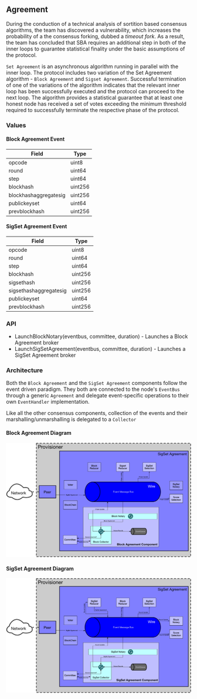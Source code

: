 ## Agreement

During the conduction of a technical analysis of sortition based consensus algorithms, the team has discovered a vulnerability, which increases the probability of a the consensus forking, dubbed a _timeout fork_. As a result, the team has concluded that SBA requires an additional step in both of the inner loops to guarantee statistical finality under the basic assumptions of the protocol.

`Set Agreement` is an asynchronous algorithm running in parallel with the inner loop. The protocol includes two variation of the Set Agreement algorithm - `Block Agreement` and `Sigset Agreement`. Successful termination of one of the variations of the algorithm indicates that the relevant inner loop has been successfully executed and the protocol can proceed to the next loop. The algorithm provides a statistical guarantee that at least one honest node has received a set of votes exceeding the minimum threshold required to successfully terminate the respective phase of the protocol.

### Values

#### Block Agreement Event

| Field | Type |
|-------|------|
| opcode | uint8 |
| round | uint64 |
| step | uint64 |
| blockhash | uint256 |
| blockhashaggregatesig | uint256 |
| publickeyset | uint64 |
| prevblockhash | uint256 |

#### SigSet Agreement Event

| Field | Type |
|-------|------|
| opcode | uint8 |
| round | uint64 |
| step | uint64 |
| blockhash | uint256 |
| sigsethash | uint256 |
| sigsethashaggregatesig | uint256 |
| publickeyset | uint64 |
| prevblockhash | uint256 |

### API

- LaunchBlockNotary(eventbus, committee, duration) - Launches a Block Agreement broker
- LaunchSigSetAgreement(eventbus, committee, duration) - Launches a SigSet Agreement broker

### Architecture

Both the `Block Agreement` and the `SigSet Agreement` components follow the event driven paradigm. They both are connected to the node's `EventBus` through a generic `Agreement` and delegate event-specific operations to their own `EventHandler` implementation.

Like all the other consensus components, collection of the events and their marshalling/unmarshalling is delegated to a `Collector`

#### Block Agreement Diagram

![](docs/Block%20Agreement.jpg)

#### SigSet Agreement Diagram

![](docs/SigSet%20Agreement.jpg)


